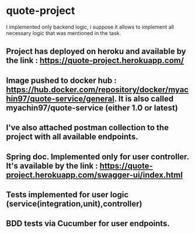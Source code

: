 # quote-project
I implemented only backend logic, i suppose it allows to implement all necessary logic that was mentioned in the task.
## Project has deployed on heroku and available by the link : https://quote-project.herokuapp.com/
## Image pushed to docker hub : https://hub.docker.com/repository/docker/myachin97/quote-service/general. It is also called myachin97/quote-service (either 1.0 or latest)
## I've also attached postman collection to the project with all available endpoints.
## Spring doc. Implemented only for user controller. It's available by the link : https://quote-project.herokuapp.com/swagger-ui/index.html
## Tests implemented for user logic (service(integration,unit),controller)
## BDD tests via Cucumber for user endpoints.
